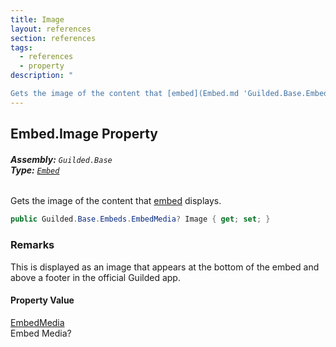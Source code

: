 ```yaml
---
title: Image
layout: references
section: references
tags:
  - references
  - property
description: "

Gets the image of the content that [embed](Embed.md 'Guilded.Base.Embeds.Embed') displays."
---
```


## Embed.Image Property
###### **Assembly:** `Guilded.Base`<br/>**Type:** [`Embed`](Embed.md 'Guilded.Base.Embeds.Embed')

Gets the image of the content that [embed](Embed.md 'Guilded.Base.Embeds.Embed') displays.

```csharp
public Guilded.Base.Embeds.EmbedMedia? Image { get; set; }
```

### Remarks
  
This is displayed as an image that appears at the bottom of the embed and above a footer in the official Guilded app.

#### Property Value
[EmbedMedia](EmbedMedia.md 'Guilded.Base.Embeds.EmbedMedia')  
Embed Media?